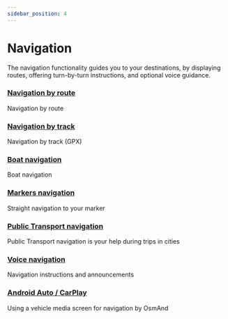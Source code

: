 ```yaml
---
sidebar_position: 4
---
```


# Navigation

The navigation functionality guides you to your destinations, by displaying routes, offering turn-by-turn instructions, and optional voice guidance.

### [Navigation by route](./route-navigation.md)

Navigation by route

### [Navigation by track](./gpx-navigation.md)

Navigation by track (GPX)

### [Boat navigation](./boat-navigation.md)

Boat navigation

### [Markers navigation](./markers-navigation.md)

Straight navigation to your marker

### [Public Transport navigation](./public-transport-navigation.md)

Public Transport navigation is your help during trips in cities

### [Voice navigation](./voice-navigation.md)

Navigation instructions and announcements

### [Android Auto / CarPlay](./auto-car.md)

Using a vehicle media screen for navigation by OsmAnd